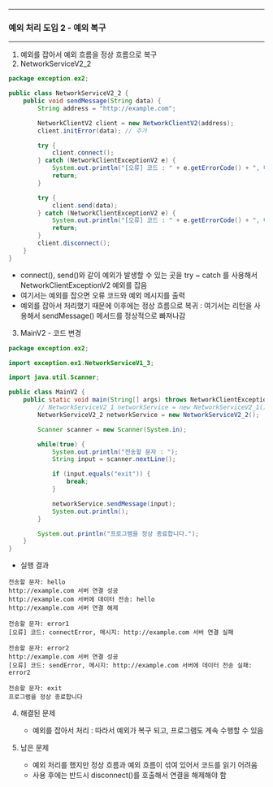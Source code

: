 -----
### 예외 처리 도입 2 - 예외 복구
-----
1. 예외를 잡아서 예외 흐름을 정상 흐름으로 복구
2. NetworkServiceV2_2
```java
package exception.ex2;

public class NetworkServiceV2_2 {
    public void sendMessage(String data) {
        String address = "http://example.com";

        NetworkClientV2 client = new NetworkClientV2(address);
        client.initError(data); // 추가

        try {
            client.connect();
        } catch (NetworkClientExceptionV2 e) {
            System.out.println("[오류] 코드 : " + e.getErrorCode() + ", 메세지 : " + e.getMessage());
            return;
        }

        try {
            client.send(data);
        } catch (NetworkClientExceptionV2 e) {
            System.out.println("[오류] 코드 : " + e.getErrorCode() + ", 메세지 : " + e.getMessage());
            return;
        }
        client.disconnect();
    }
}
```
   - connect(), send()와 같이 예외가 발생할 수 있는 곳을 try ~ catch 를 사용해서 NetworkClientExceptionV2 예외를 잡음
   - 여기서는 예외를 잡으면 오류 코드와 예외 메시지를 출력
   - 예외를 잡아서 처리했기 때문에 이후에는 정상 흐름으로 복귀 : 여기서는 리턴을 사용해서 sendMessage() 메서드를 정상적으로 빠져나감

3. MainV2 - 코드 변경
```java
package exception.ex2;

import exception.ex1.NetworkServiceV1_3;

import java.util.Scanner;

public class MainV2 {
    public static void main(String[] args) throws NetworkClientExceptionV2 {
        // NetworkServiceV2_1 networkService = new NetworkServiceV2_1();
        NetworkServiceV2_2 networkService = new NetworkServiceV2_2();

        Scanner scanner = new Scanner(System.in);

        while(true) {
            System.out.println("전송할 문자 : ");
            String input = scanner.nextLine();

            if (input.equals("exit")) {
                break;
            }

            networkService.sendMessage(input);
            System.out.println();
        }

        System.out.println("프로그램을 정상 종료합니다.");
    }
}
```
   - 실행 결과
```
전송할 문자: hello
http://example.com 서버 연결 성공
http://example.com 서버에 데이터 전송: hello
http://example.com 서버 연결 해제

전송할 문자: error1
[오류] 코드: connectError, 메시지: http://example.com 서버 연결 실패

전송할 문자: error2
http://example.com 서버 연결 성공
[오류] 코드: sendError, 메시지: http://example.com 서버에 데이터 전송 실패: error2

전송할 문자: exit
프로그램을 정상 종료합니다
```

4. 해결된 문제
   - 예외를 잡아서 처리 : 따라서 예외가 복구 되고, 프로그램도 계속 수행할 수 있음

5. 남은 문제
   - 예외 처리를 했지만 정상 흐름과 예외 흐름이 섞여 있어서 코드를 읽기 어려움
   - 사용 후에는 반드시 disconnect()를 호출해서 연결을 해제해야 함
